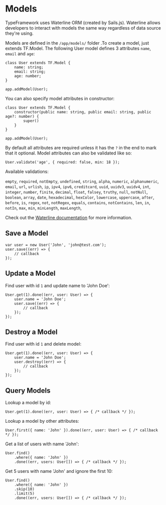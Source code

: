# Models

TypeFramework uses Waterline ORM (created by Sails.js). Waterline allows developers to interact with models the same way regardless of
data source they're using.

Models are defined in the `/app/models/` folder .To create a model, just extends TF.Model.
The following User model defines 3 attributes `name`, `email` and  `age`:

    class User extends TF.Model {
        name: string;
        email: string;
        age: number;
    }

    app.addModel(User);

You can also specify model attributes in constructor:

    class User extends TF.Model {
        constructor(public name: string, public email: string, public age?: number) {
            super()
        }
    }

    app.addModel(User);

By default all attributes are required unless it has the `?` in the end to mark that it optional.
Model attributes can also be validated like so:

    User.validate('age', { required: false, min: 18 });

Available validations:

`empty`, `required`, `notEmpty`, `undefined`, `string`, `alpha`, `numeric`, `alphanumeric`, `email`, `url`,
`urlish`, `ip`, `ipv4`, `ipv6`, `creditcard`, `uuid`, `uuidv3`, `uuidv4`, `int`, `integer`, `number`, `finite`,
`decimal`, `float`, `falsey`, `truthy`, `null`, `notNull`, `boolean`, `array`, `date`, `hexadecimal`, `hexColor`,
`lowercase`, `uppercase`, `after`, `before`, `is`, `regex`, `not`, `notRegex`, `equals`, `contains`, `notContains`,
`len`, `in`, `notIn`, `max`, `min`, `minLength`, `maxLength`,

Check out the [Waterline documentation](https://github.com/balderdashy/waterline) for more information.

## Save a Model

    var user = new User('John', 'john@test.com');
    user.save((err) => {
        // callback
    });

## Update a Model

Find user with id `1` and update name to 'John Doe':

    User.get(1).done((err, user: User) => {
        user.name = 'John Doe';
        user.save((err) => {
            // callback
        });
    });

## Destroy a Model

Find user with id `1` and delete model:

    User.get(1).done((err, user: User) => {
        user.name = 'John Doe';
        user.destroy((err) => {
            // callback
        });
    });

## Query Models

Lookup a model by id:

    User.get(1).done((err, user: User) => { /* callback */ });

Lookup a model by other attributes:

    User.first({ name: 'John' }).done((err, user: User) => { /* callback */ });

Get a list of users with name 'John':

    User.find()
        .where({ name: 'John' })
        .done((err, users: User[]) => { /* callback */ });

Get 5 users with name 'John' and ignore the first 10:

    User.find()
        .where({ name: 'John' })
        .skip(10)
        .limit(5)
        .done((err, users: User[]) => { /* callback */ });